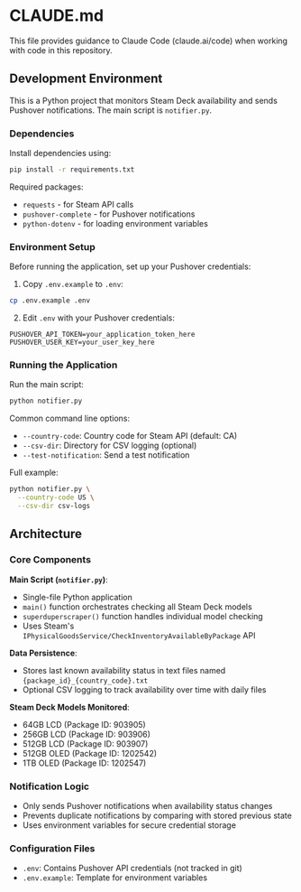 # CLAUDE.md

This file provides guidance to Claude Code (claude.ai/code) when working with code in this repository.

## Development Environment

This is a Python project that monitors Steam Deck availability and sends Pushover notifications. The main script is `notifier.py`.

### Dependencies
Install dependencies using:
```bash
pip install -r requirements.txt
```

Required packages:
- `requests` - for Steam API calls
- `pushover-complete` - for Pushover notifications
- `python-dotenv` - for loading environment variables

### Environment Setup

Before running the application, set up your Pushover credentials:

1. Copy `.env.example` to `.env`:
```bash
cp .env.example .env
```

2. Edit `.env` with your Pushover credentials:
```
PUSHOVER_API_TOKEN=your_application_token_here
PUSHOVER_USER_KEY=your_user_key_here
```

### Running the Application

Run the main script:
```bash
python notifier.py
```

Common command line options:
- `--country-code`: Country code for Steam API (default: CA)
- `--csv-dir`: Directory for CSV logging (optional)
- `--test-notification`: Send a test notification

Full example:
```bash
python notifier.py \
  --country-code US \
  --csv-dir csv-logs
```

## Architecture

### Core Components

**Main Script (`notifier.py`)**:
- Single-file Python application
- `main()` function orchestrates checking all Steam Deck models
- `superduperscraper()` function handles individual model checking
- Uses Steam's `IPhysicalGoodsService/CheckInventoryAvailableByPackage` API

**Data Persistence**:
- Stores last known availability status in text files named `{package_id}_{country_code}.txt`
- Optional CSV logging to track availability over time with daily files

**Steam Deck Models Monitored**:
- 64GB LCD (Package ID: 903905)
- 256GB LCD (Package ID: 903906) 
- 512GB LCD (Package ID: 903907)
- 512GB OLED (Package ID: 1202542)
- 1TB OLED (Package ID: 1202547)

### Notification Logic
- Only sends Pushover notifications when availability status changes
- Prevents duplicate notifications by comparing with stored previous state
- Uses environment variables for secure credential storage

### Configuration Files
- `.env`: Contains Pushover API credentials (not tracked in git)
- `.env.example`: Template for environment variables